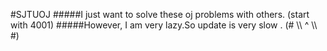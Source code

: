 #SJTUOJ
#####I just want to solve these oj problems with others. (start with 4001)
#####However, I am very lazy.So update is very slow . (# \\\ ^ \\\\ #)